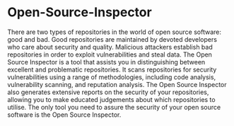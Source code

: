 # Open-Source-Inspector

There are two types of repositories in the world of open source software: good and bad. Good repositories are maintained by devoted developers who care about security and quality. Malicious attackers establish bad repositories in order to exploit vulnerabilities and steal data. The Open Source Inspector is a tool that assists you in distinguishing between excellent and problematic repositories. It scans repositories for security vulnerabilities using a range of methodologies, including code analysis, vulnerability scanning, and reputation analysis. The Open Source Inspector also generates extensive reports on the security of your repositories, allowing you to make educated judgements about which repositories to utilise. The only tool you need to assure the security of your open source software is the Open Source Inspector.
